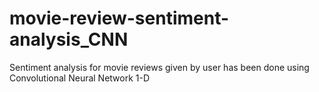 # movie-review-sentiment-analysis_CNN
Sentiment analysis for movie reviews given by user has been done using Convolutional Neural Network 1-D
